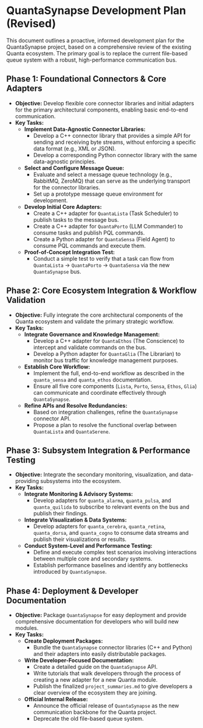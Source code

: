 # QuantaSynapse Development Plan (Revised)

This document outlines a proactive, informed development plan for the QuantaSynapse project, based on a comprehensive review of the existing Quanta ecosystem. The primary goal is to replace the current file-based queue system with a robust, high-performance communication bus.

## Phase 1: Foundational Connectors & Core Adapters

*   **Objective:** Develop flexible core connector libraries and initial adapters for the primary architectural components, enabling basic end-to-end communication.
*   **Key Tasks:**
    *   **Implement Data-Agnostic Connector Libraries:**
        *   Develop a C++ connector library that provides a simple API for sending and receiving byte streams, without enforcing a specific data format (e.g., XML or JSON).
        *   Develop a corresponding Python connector library with the same data-agnostic principles.
    *   **Select and Configure Message Queue:**
        *   Evaluate and select a message queue technology (e.g., RabbitMQ, ZeroMQ) that can serve as the underlying transport for the connector libraries.
        *   Set up a prototype message queue environment for development.
    *   **Develop Initial Core Adapters:**
        *   Create a C++ adapter for `QuantaLista` (Task Scheduler) to publish tasks to the message bus.
        *   Create a C++ adapter for `QuantaPorto` (LLM Commander) to consume tasks and publish PQL commands.
        *   Create a Python adapter for `QuantaSensa` (Field Agent) to consume PQL commands and execute them.
    *   **Proof-of-Concept Integration Test:**
        *   Conduct a simple test to verify that a task can flow from `QuantaLista` -> `QuantaPorto` -> `QuantaSensa` via the new `QuantaSynapse` bus.

## Phase 2: Core Ecosystem Integration & Workflow Validation

*   **Objective:** Fully integrate the core architectural components of the Quanta ecosystem and validate the primary strategic workflow.
*   **Key Tasks:**
    *   **Integrate Governance and Knowledge Management:**
        *   Develop a C++ adapter for `QuantaEthos` (The Conscience) to intercept and validate commands on the bus.
        *   Develop a Python adapter for `QuantaGlia` (The Librarian) to monitor bus traffic for knowledge management purposes.
    *   **Establish Core Workflow:**
        *   Implement the full, end-to-end workflow as described in the `quanta_sensa` and `quanta_ethos` documentation.
        *   Ensure all five core components (`Lista`, `Porto`, `Sensa`, `Ethos`, `Glia`) can communicate and coordinate effectively through `QuantaSynapse`.
    *   **Refine APIs and Resolve Redundancies:**
        *   Based on integration challenges, refine the `QuantaSynapse` connector API.
        *   Propose a plan to resolve the functional overlap between `QuantaLista` and `QuantaSerene`.

## Phase 3: Subsystem Integration & Performance Testing

*   **Objective:** Integrate the secondary monitoring, visualization, and data-providing subsystems into the ecosystem.
*   **Key Tasks:**
    *   **Integrate Monitoring & Advisory Systems:**
        *   Develop adapters for `quanta_alarma`, `quanta_pulsa`, and `quanta_quilida` to subscribe to relevant events on the bus and publish their findings.
    *   **Integrate Visualization & Data Systems:**
        *   Develop adapters for `quanta_cerebra`, `quanta_retina`, `quanta_dorsa`, and `quanta_cogno` to consume data streams and publish their visualizations or results.
    *   **Conduct System-Level and Performance Testing:**
        *   Define and execute complex test scenarios involving interactions between multiple core and secondary systems.
        *   Establish performance baselines and identify any bottlenecks introduced by `QuantaSynapse`.

## Phase 4: Deployment & Developer Documentation

*   **Objective:** Package `QuantaSynapse` for easy deployment and provide comprehensive documentation for developers who will build new modules.
*   **Key Tasks:**
    *   **Create Deployment Packages:**
        *   Bundle the `QuantaSynapse` connector libraries (C++ and Python) and their adapters into easily distributable packages.
    *   **Write Developer-Focused Documentation:**
        *   Create a detailed guide on the `QuantaSynapse` API.
        *   Write tutorials that walk developers through the process of creating a new adapter for a new Quanta module.
        *   Publish the finalized `project_summaries.md` to give developers a clear overview of the ecosystem they are joining.
    *   **Official Internal Release:**
        *   Announce the official release of `QuantaSynapse` as the new communication backbone for the Quanta project.
        *   Deprecate the old file-based queue system.
